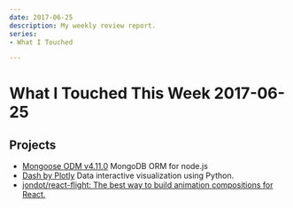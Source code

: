 ```yaml
---
date: 2017-06-25
description: My weekly review report.
series:
- What I Touched

---
```


# What I Touched This Week 2017-06-25


## Projects

- [Mongoose ODM v4.11.0](http://mongoosejs.com/) MongoDB ORM for node.js
- [Dash by Plotly](https://plot.ly/products/dash/) Data interactive visualization using Python.
- [jondot/react-flight: The best way to build animation compositions for React.](https://github.com/jondot/react-flight)

